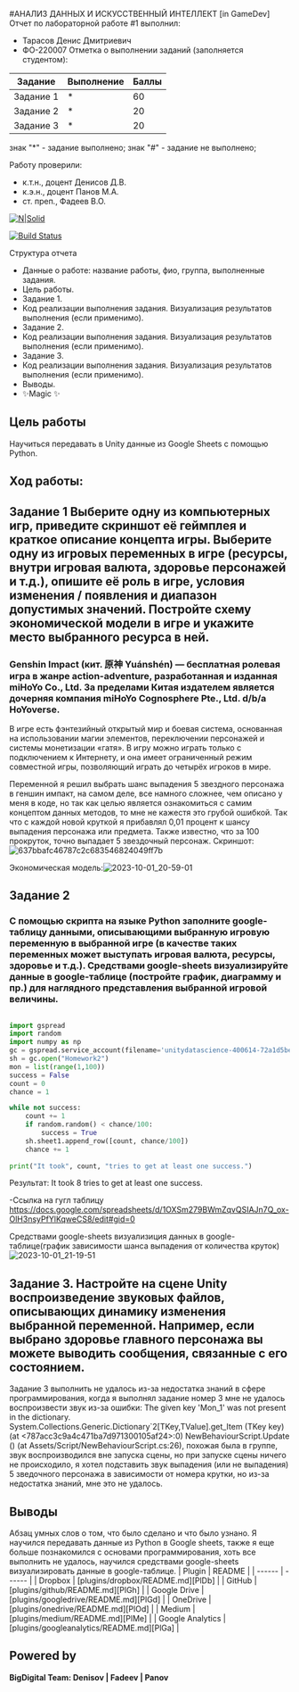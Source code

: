 #АНАЛИЗ ДАННЫХ И ИСКУССТВЕННЫЙ ИНТЕЛЛЕКТ [in GameDev]
Отчет по лабораторной работе #1 выполнил:
- Тарасов Денис Дмитриевич
- ФО-220007
Отметка о выполнении заданий (заполняется студентом):

| Задание | Выполнение | Баллы |
| ------ | ------ | ------ |
| Задание 1 | * | 60 |
| Задание 2 | * | 20 |
| Задание 3 | * | 20 |

знак "*" - задание выполнено; знак "#" - задание не выполнено;

Работу проверили:

- к.т.н., доцент Денисов Д.В.
- к.э.н., доцент Панов М.А.
- ст. преп., Фадеев В.О.

[![N|Solid](https://cldup.com/dTxpPi9lDf.thumb.png)](https://nodesource.com/products/nsolid)

[![Build Status](https://travis-ci.org/joemccann/dillinger.svg?branch=master)](https://travis-ci.org/joemccann/dillinger)

Структура отчета

- Данные о работе: название работы, фио, группа, выполненные задания.
- Цель работы.
- Задание 1.
- Код реализации выполнения задания. Визуализация результатов выполнения (если применимо).
- Задание 2.
- Код реализации выполнения задания. Визуализация результатов выполнения (если применимо).
- Задание 3.
- Код реализации выполнения задания. Визуализация результатов выполнения (если применимо).
- Выводы.
- ✨Magic ✨

## Цель работы
Научиться передавать в Unity данные из Google Sheets с помощью Python.
## Ход работы:
## Задание 1 Выберите одну из компьютерных игр, приведите скриншот её геймплея и краткое описание концепта игры. Выберите одну из игровых переменных в игре (ресурсы, внутри игровая валюта, здоровье персонажей и т.д.), опишите её роль в игре, условия изменения / появления и диапазон допустимых значений. Постройте схему экономической модели в игре и укажите место выбранного ресурса в ней.
### Genshin Impact (кит. 原神 Yuánshén) — бесплатная ролевая игра в жанре action-adventure, разработанная и изданная miHoYo Co., Ltd. За пределами Китая издателем является дочерняя компания miHoYo Cognosphere Pte., Ltd. d/b/a HoYoverse.
В игре есть фэнтезийный открытый мир и боевая система, основанная на использовании магии элементов, переключении персонажей и системы монетизации «гатя». В игру можно играть только с подключением к Интернету, и она имеет ограниченный режим совместной игры, позволяющий играть до четырёх игроков в мире.

Переменной я решил выбрать шанс выпадения 5 звездного персонажа в геншин импакт, на самом деле, все намного сложнее, чем описано у меня в коде, но так как целью является ознакомиться с самим концептом данных методов, то мне не кажестя это грубой ошибкой. Так что с каждой новой круткой я прибавлял 0,01 процент к шансу выпадения персонажа или предмета. Также известно, что за 100 прокруток, точно выпадает 5 звездочный персонаж. 
Скриншот:![637bbafc46787c2c683546824049ff7b](https://github.com/MikhailBrovin/dz2/assets/146543564/9fca7862-f5b1-4437-8a5c-5eb6b2ffdbcd)

Экономическая модель:![2023-10-01_20-59-01](https://github.com/MikhailBrovin/dz2/assets/146543564/968065b9-12a0-4074-b365-d36bc5e40c0e)

## Задание 2
### С помощью скрипта на языке Python заполните google-таблицу данными, описывающими выбранную игровую переменную в выбранной игре (в качестве таких переменных может выступать игровая валюта, ресурсы, здоровье и т.д.). Средствами google-sheets визуализируйте данные в google-таблице (постройте график, диаграмму и пр.) для наглядного представления выбранной игровой величины.
```py

import gspread
import random
import numpy as np
gc = gspread.service_account(filename='unitydatascience-400614-72a1d5be7975.json')
sh = gc.open("Homework2")
mon = list(range(1,100))
success = False
count = 0
chance = 1

while not success:
    count += 1
    if random.random() < chance/100:
        success = True
    sh.sheet1.append_row([count, chance/100])
    chance += 1
    
print("It took", count, "tries to get at least one success.")
```
Результат: It took 8 tries to get at least one success.

-Ссылка на гугл таблицу https://docs.google.com/spreadsheets/d/1OXSm279BWmZqvQSIAJn7Q_ox-OlH3nsyPfYlKqweCS8/edit#gid=0 

Средствами google-sheets визуализиция данных в google-таблице(график зависимости шанса выпадения от количества круток)![2023-10-01_21-19-51](https://github.com/MikhailBrovin/dz2/assets/146543564/17da7172-975d-44af-a2df-b547897da6d7)

## Задание 3. Настройте на сцене Unity воспроизведение звуковых файлов, описывающих динамику изменения выбранной переменной. Например, если выбрано здоровье главного персонажа вы можете выводить сообщения, связанные с его состоянием.

Задание 3 выполнить не удалось из-за недостатка знаний в сфере программирования, когда я выполнял задание номер 3 мне не удалось воспроизвести звук из-за ошибки:
The given key 'Mon_1' was not present in the dictionary. System.Collections.Generic.Dictionary`2[TKey,TValue].get_Item (TKey key) (at <787acc3c9a4c471ba7d971300105af24>:0) NewBehaviourScript.Update () (at Assets/Script/NewBehaviourScript.cs:26), похожая была в группе, звук воспроизводился вне запуска сцены, но при запуске сцены ничего не происходило, я хотел подставить звук выпадения (или не выпадения) 5 зведочного персонажа в зависимости от номера крутки, но из-за недостатка знаний, мне это не удалось.

## Выводы
Абзац умных слов о том, что было сделано и что было узнано.
Я научился передавать данные из Python в Google sheets, также я еще больше познакомился с основами программирования, хоть все выполнить не удалось, научился средствами google-sheets визуализировать данные в google-таблице.
| Plugin | README |
| ------ | ------ |
| Dropbox | [plugins/dropbox/README.md][PlDb] |
| GitHub | [plugins/github/README.md][PlGh] |
| Google Drive | [plugins/googledrive/README.md][PlGd] |
| OneDrive | [plugins/onedrive/README.md][PlOd] |
| Medium | [plugins/medium/README.md][PlMe] |
| Google Analytics | [plugins/googleanalytics/README.md][PlGa] |

## Powered by

**BigDigital Team: Denisov | Fadeev | Panov**
